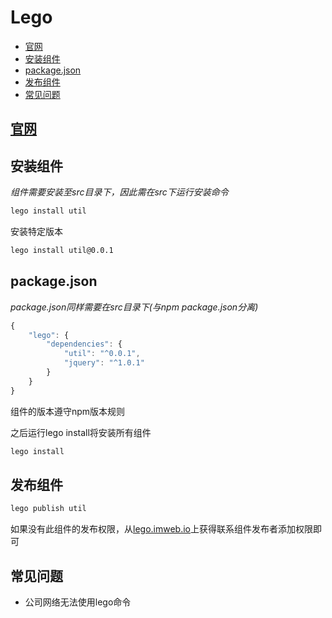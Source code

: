 
# Lego

- [官网](#官网)
- [安装组件](#安装组件)
- [package.json](#package.json)
- [发布组件](#发布组件)
- [常见问题](#常见问题)

## [官网](http://lego.imweb.io)

## 安装组件

*组件需要安装至src目录下，因此需在src下运行安装命令*

```sh
lego install util
```

安装特定版本

```sh
lego install util@0.0.1
```

## package.json

*package.json同样需要在src目录下(与npm package.json分离)*

```javascript
{
    "lego": {
        "dependencies": {
            "util": "^0.0.1",
            "jquery": "^1.0.1"
        }
    }
}
```

组件的版本遵守npm版本规则

之后运行lego install将安装所有组件

```sh
lego install
```

## 发布组件

```sh
lego publish util
```

如果没有此组件的发布权限，从[lego.imweb.io](http://lego.imweb.io)上获得联系组件发布者添加权限即可

## 常见问题

- 公司网络无法使用lego命令

